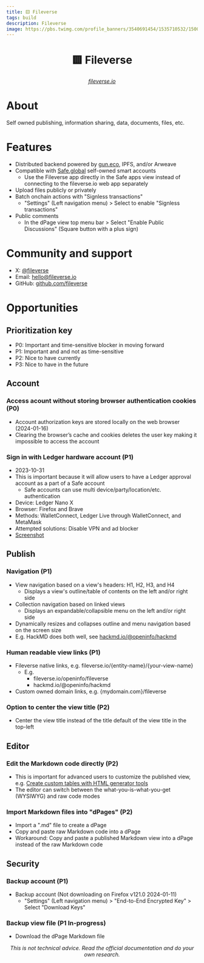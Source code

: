 ```yaml
---
title: 🟨 Fileverse
tags: build
description: Fileverse
image: https://pbs.twimg.com/profile_banners/3540691454/1535710532/1500x500
---
```


<h1 style="text-align: center;">🟨 Fileverse</h1>

<p style="text-align: center;
          font-style: italic"><a href="https://fileverse.io" target="_blank">fileverse.io</a></p>

# About
Self owned publishing, information sharing, data, documents, files, etc.

# Features
- Distributed backend powered by [gun.eco](https://gun.eco), IPFS, and/or Arweave
- Compatible with [Safe.global](https://safe.global) self-owned smart accounts
    - Use the Fileverse app directly in the Safe apps view instead of connecting to the fileverse.io web app separately
- Upload files publicly or privately
- Batch onchain actions with "Signless transactions"
    - "Settings" (Left navigation menu) > Select to enable "Signless transactions"
- Public comments
    - In the dPage view top menu bar > Select "Enable Public Discussions" (Square button with a plus sign)


# Community and support
- X: [@fileverse](https://twitter.com/fileverse)
- Email: [hello@fileverse.io](mailto:hello@fileverse.io)
- GitHub: [github.com/fileverse](https://github.com/fileverse)

# Opportunities

## Prioritization key
- P0: Important and time-sensitive blocker in moving forward
- P1: Important and and not as time-sensitive
- P2: Nice to have currently
- P3: Nice to have in the future

## Account

### Access acount without storing browser authentication cookies (P0)
- Account authorization keys are stored locally on the web browser (2024-01-16)
- Clearing the browser’s cache and cookies deletes the user key making it impossible to access the account

### Sign in with Ledger hardware account (P1)
- 2023-10-31
- This is important because it will allow users to have a Ledger approval account as a part of a Safe account
    - Safe accounts can use multi device/party/location/etc. authentication
- Device: Ledger Nano X
- Browser: Firefox and Brave
- Methods: WalletConnect, Ledger Live through WalletConnect, and MetaMask
- Attempted solutions: Disable VPN and ad blocker
- [Screenshot](https://drive.proton.me/urls/42EYAGF5Q8#N1w6fjP28hjV)

## Publish

### Navigation (P1)
- View navigation based on a view's headers: H1, H2, H3, and H4
    - Displays a view's outline/table of contents on the left and/or right side
- Collection navigation based on linked views
    - Displays an expandable/collapsible menu on the left and/or right side
- Dynamically resizes and collapses outline and menu navigation based on the screen size
- E.g. HackMD does both well, see [hackmd.io/@openinfo/hackmd](https://hackmd.io/@openinfo/hackmd)

### Human readable view links (P1)
- Fileverse native links, e.g. fileverse.io/{entity-name}/{your-view-name}
    - E.g.
        - fileverse.io/openinfo/fileverse
        - hackmd.io/@openinfo/hackmd
- Custom owned domain links, e.g. {mydomain.com}/fileverse

### Option to center the view title (P2)
- Center the view title instead of the title default of the view title in the top-left

## Editor

### Edit the Markdown code directly (P2)
- This is important for advanced users to customize the published view, e.g. [Create custom tables with HTML generator tools](https://hackmd.io/@openinfo/markdown#Tables)
- The editor can switch between the what-you-is-what-you-get (WYSIWYG) and raw code modes

### Import Markdown files into "dPages" (P2)
- Import a ".md" file to create a dPage
- Copy and paste raw Markdown code into a dPage
- Workaround: Copy and paste a published Markdown view into a dPage instead of the raw Markdown code

## Security

### Backup account (P1)
- Backup account (Not downloading on Firefox v121.0 2024-01-11)
    - "Settings" (Left navigation menu) > "End-to-End Encrypted Key" > Select "Download Keys"

### Backup view file (P1 In-progress)
- Download the dPage Markdown file

<p style="text-align: center; font-style: italic">This is not technical advice. Read the official documentation and do your own research.</p>